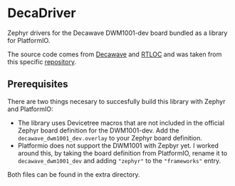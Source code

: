 # DecaDriver

Zephyr drivers for the Decawave DWM1001-dev board bundled as a library for PlatformIO.

The source code comes from [Decawave](https://github.com/Decawave) and [RTLOC](https://github.com/RT-LOC) and was taken from this specific [repository](https://github.com/foldedtoad/dwm1001).

## Prerequisites

There are two things necesary to succesfully build this library with Zephyr and PlatformIO:
- The library uses Devicetree macros that are not included in the official Zephyr board definition for the DWM1001-dev. Add the `decawave_dwm1001_dev.overlay` to your Zephyr board definition.
- Platformio does not support the DWM1001 with Zepbyr yet. I worked around this, by taking the board definition from PlatformIO, rename it to `decawave_dwm1001_dev` and adding `"zephyr"` to the `"frameworks"` entry.
  
Both files can be found in the extra directory.
